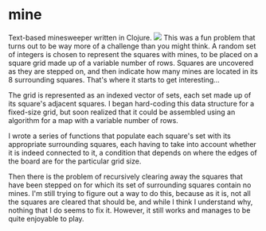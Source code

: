 # mine
Text-based minesweeper written in Clojure.
![](https://github.com/sdfwer124/Terminal-Sweeper/blob/master/mine1.png)
This was a fun problem that turns out to be way more of a challenge than you might think.
A random set of integers is chosen to represent the squares with mines,
to be placed on a square grid made up of a variable number of rows.
Squares are uncovered as they are stepped on, 
and then indicate how many mines are located in its 8 surrounding squares.
That's where it starts to get interesting...

The grid is represented as an indexed vector of sets,
each set made up of its square's adjacent squares.
I began hard-coding this data structure for a fixed-size grid,
but soon realized that it could be assembled using an algorithm
for a map with a variable number of rows.

I wrote a series of functions that populate each square's set with its appropriate surrounding squares,
each having to take into account whether it is indeed connected to it,
a condition that depends on where the edges of the board are for the particular grid size.

Then there is the problem of recursively clearing away the squares that have been stepped on
for which its set of surrounding squares contain no mines.
I'm still trying to figure out a way to do this,
because as it is, not all the squares are cleared that should be,
and while I think I understand why,
nothing that I do seems to fix it.
However, it still works and manages to be quite enjoyable to play.
